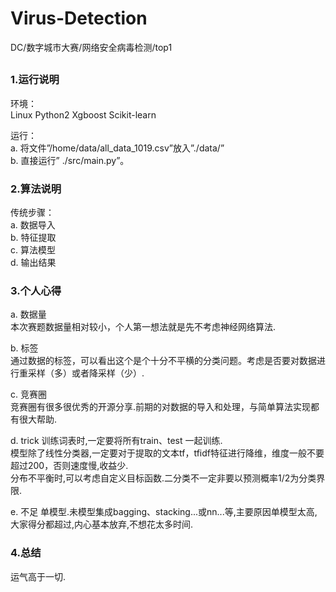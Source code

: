 # Virus-Detection
DC/数字城市大赛/网络安全病毒检测/top1
## 

### 1.运行说明
环境：  
Linux  Python2  Xgboost  Scikit-learn

运行：  
a. 将文件”/home/data/all_data_1019.csv”放入”./data/”  
b. 直接运行” ./src/main.py”。

### 2.算法说明

传统步骤：  
a. 数据导入  
b. 特征提取  
c. 算法模型  
d. 输出结果  

### 3.个人心得

a. 数据量  
本次赛题数据量相对较小，个人第一想法就是先不考虑神经网络算法.

b. 标签  
通过数据的标签，可以看出这个是个十分不平横的分类问题。考虑是否要对数据进行重采样（多）或者降采样（少）.

c. 竞赛圈  
竞赛圈有很多很优秀的开源分享.前期的对数据的导入和处理，与简单算法实现都有很大帮助.

d. trick
训练词表时,一定要将所有train、test 一起训练.  
模型除了线性分类器,一定要对于提取的文本tf，tfidf特征进行降维，维度一般不要超过200，否则速度慢,收益少.  
分布不平衡时,可以考虑自定义目标函数.二分类不一定非要以预测概率1/2为分类界限.  

e. 不足
单模型.未模型集成bagging、stacking...或nn...等,主要原因单模型太高,大家得分都超过,内心基本放弃,不想花太多时间.

### 4.总结
运气高于一切.
